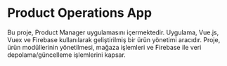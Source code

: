 # Product Operations App
 Bu proje, Product Manager uygulamasını içermektedir. Uygulama, Vue.js, Vuex ve Firebase kullanılarak geliştirilmiş bir ürün yönetimi aracıdır. Proje, ürün modüllerinin yönetilmesi, mağaza işlemleri ve Firebase ile veri depolama/güncelleme işlemlerini kapsar.
